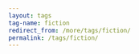 ```yaml
---
layout: tags
tag-name: fiction
redirect_from: /more/tags/fiction/
permalink: /tags/fiction/
---
```

